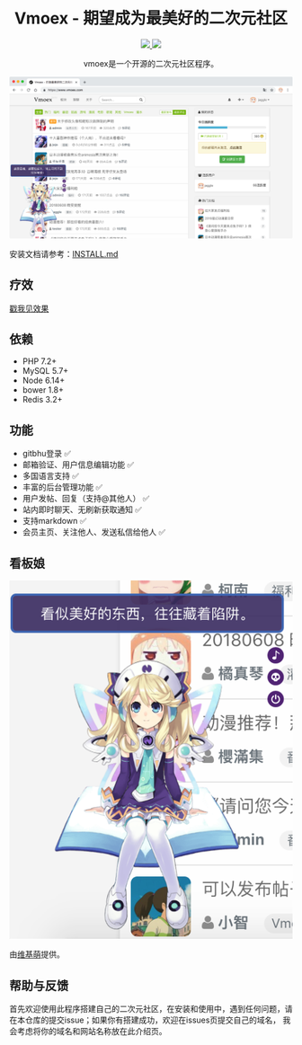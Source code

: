 <h1 align="center">Vmoex - 期望成为最美好的二次元社区</h1>
<p align="center">
    <a href="https://travis-ci.org/yeskn-studio/vmoex-framework">
    <img src="https://travis-ci.org/yeskn-studio/vmoex-framework.svg?branch=master">
    </a>
    <a href="https://codecov.io/gh/yeskn-studio/vmoex-framework">
      <img src="https://codecov.io/gh/yeskn-studio/vmoex-framework/branch/master/graph/badge.svg" />
    </a>
</p>

<p align="center">
vmoex是一个开源的二次元社区程序。
</p>

![](web/assets/images/vmoex-screenshot.png)

安装文档请参考：[INSTALL.md](INSTALL.md)

## 疗效

[戳我见效果](https://www.vmoex.com/)

## 依赖

- PHP   7.2+
- MySQL 5.7+
- Node  6.14+
- bower 1.8+
- Redis 3.2+

## 功能

- gitbhu登录 ✅
- 邮箱验证、用户信息编辑功能 ✅
- 多国语言支持 ✅
- 丰富的后台管理功能 ✅
- 用户发帖、回复（支持@其他人） ✅
- 站内即时聊天、无刷新获取通知 ✅
- 支持markdown ✅
- 会员主页、关注他人、发送私信给他人 ✅

## 看板娘

![](web/assets/images/vmoex-screenshot-kanbanniang.png)

由[维基萌](https://www.wikimoe.com/)提供。

## 帮助与反馈

首先欢迎使用此程序搭建自己的二次元社区，在安装和使用中，遇到任何问题，请在本仓库的提交issue；如果你有搭建成功，欢迎在issues页提交自己的域名，
我会考虑将你的域名和网站名称放在此介绍页。

